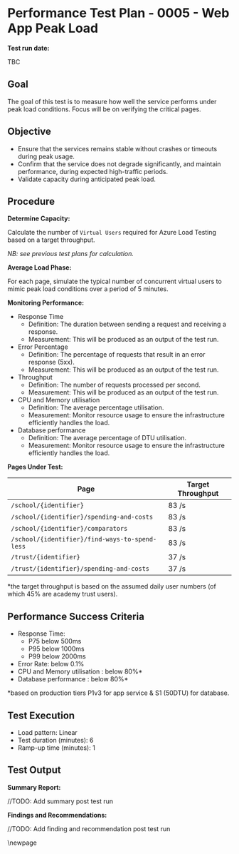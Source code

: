 ﻿# Performance Test Plan - 0005 - Web App Peak Load

**Test run date:**

TBC

## Goal

The goal of this test is to measure how well the service performs under peak load conditions. Focus will be on verifying the critical pages.

## Objective

- Ensure that the services remains stable without crashes or timeouts during peak usage.
- Confirm that the service does not degrade significantly, and maintain performance, during expected high-traffic periods.
- Validate capacity during anticipated peak load.

## Procedure

**Determine Capacity:**

Calculate the number of `Virtual Users` required for Azure Load Testing based on a target throughput.

_NB: see previous test plans for calculation._

**Average Load Phase:**

For each page, simulate the typical number of concurrent virtual users to mimic peak load conditions over a period of 5 minutes.

**Monitoring Performance:**

- Response Time
  - Definition: The duration between sending a request and receiving a response.
  - Measurement: This will be produced as an output of the test run.
- Error Percentage
  - Definition: The percentage of requests that result in an error response (5xx).
  - Measurement: This will be produced as an output of the test run.
- Throughput
  - Definition: The number of requests processed per second.
  - Measurement: This will be produced as an output of the test run.
- CPU and Memory utilisation
  - Definition: The average percentage utilisation.
  - Measurement: Monitor resource usage to ensure the infrastructure efficiently handles the load.
- Database performance
  - Definition: The average percentage of DTU utilisation.
  - Measurement: Monitor resource usage to ensure the infrastructure efficiently handles the load.

**Pages Under Test:**

| Page                                           | Target Throughput |
|------------------------------------------------|-------------------|
| `/school/{identifier}`                         | 83 /s             |
| `/school/{identifier}/spending-and-costs`      | 83 /s             |
| `/school/{identifier}/comparators`             | 83 /s             |
| `/school/{identifier}/find-ways-to-spend-less` | 83 /s             |
| `/trust/{identifier}`                          | 37 /s             |
| `/trust/{identifier}/spending-and-costs`       | 37 /s             |

*the target throughput is based on the assumed daily user numbers (of which 45% are academy trust users).

## Performance Success Criteria

- Response Time:
  - P75 below 500ms
  - P95 below 1000ms
  - P99 below 2000ms
- Error Rate:  below 0.1%
- CPU and Memory utilisation : below 80%*
- Database performance : below 80%*

*based on production tiers P1v3 for app service & S1 (50DTU) for database. 

## Test Execution

- Load pattern: Linear
- Test duration (minutes): 6
- Ramp-up time (minutes): 1

## Test Output

**Summary Report:**

//TODO: Add summary post test run

**Findings and Recommendations:**

//TODO: Add finding and recommendation post test run
<!-- Leave the rest of this page blank -->
\newpage
